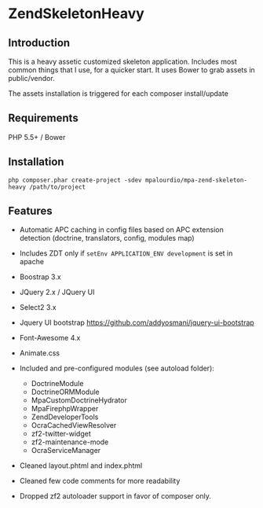 ZendSkeletonHeavy
=================

Introduction
------------
This is a heavy assetic customized skeleton application.
Includes most common things that I use, for a quicker start.
It uses Bower to grab assets in public/vendor.

The assets installation is triggered for each composer install/update

Requirements
------------
PHP 5.5+ / Bower

Installation
------------
```php composer.phar create-project -sdev mpalourdio/mpa-zend-skeleton-heavy /path/to/project```

Features
--------
* Automatic APC caching in config files based on APC extension detection (doctrine, translators, config, modules map)
* Includes ZDT only if ```setEnv APPLICATION_ENV development``` is set in apache
* Boostrap 3.x
* JQuery  2.x / JQuery UI
* Select2 3.x
* Jquery UI bootstrap https://github.com/addyosmani/jquery-ui-bootstrap
* Font-Awesome 4.x
* Animate.css
* Included and pre-configured modules (see autoload folder): 
    - DoctrineModule
    - DoctrineORMModule
    - MpaCustomDoctrineHydrator
    - MpaFirephpWrapper
    - ZendDeveloperTools
    - OcraCachedViewResolver
    - zf2-twitter-widget
    - zf2-maintenance-mode
    - OcraServiceManager
    
* Cleaned layout.phtml and index.phtml
* Cleaned few code comments for more readability
* Dropped zf2 autoloader support in favor of composer only.

